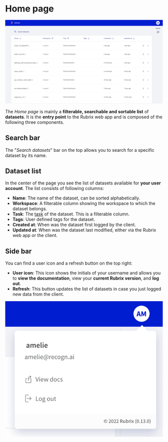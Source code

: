 # Home page

![Screenshot of the Home page](../../_static/reference/webapp/homepage.png)

The _Home page_ is mainly a **filterable, searchable and sortable list** of **datasets**.
It is the **entry point** to the Rubrix web app and is composed of the following three components.

## Search bar

The "_Search datasets_" bar on the top allows you to search for a specific dataset by its name.

## Dataset list

In the center of the page you see the list of datasets available for **your user account**.
The list consists of following columns:

- **Name**: The name of the dataset, can be sorted alphabetically.
- **Workspace**: A filterable column showing the workspace to which the dataset belongs.
- **Task**: The [task](../../guides/task_examples.ipynb) of the dataset. This is a filterable column.
- **Tags**: User defined tags for the dataset.
- **Created at**: When was the dataset first logged by the client.
- **Updated at**: When was the dataset last modified, either via the Rubrix web app or the client.

## Side bar

You can find a user icon and a refresh button on the top right:

- **User icon**: This icon shows the initials of your username and allows you to **view the documentation**, view your **current Rubrix version**, and **log out**.
- **Refresh**: This button updates the list of datasets in case you just logged new data from the client.

![The User icon](../../_static/reference/webapp/user_icon.png)